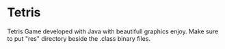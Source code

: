 Tetris
======

Tetris Game developed with Java with beautifull graphics enjoy.
Make sure to put "res" directory beside the .class binary files. 
